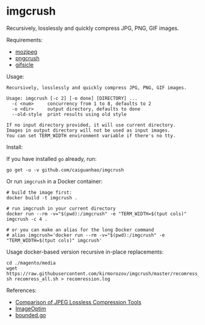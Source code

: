 imgcrush
========

Recursively, losslessly and quickly compress JPG, PNG, GIF images.

Requirements:

* [mozjpeg](https://github.com/mozilla/mozjpeg)
* [pngcrush](http://pmt.sourceforge.net/pngcrush/)
* [gifsicle](http://www.lcdf.org/gifsicle/)

Usage:

```
Recursively, losslessly and quickly compress JPG, PNG, GIF images.

Usage: imgcrush [-c 2] [-o done] [DIRECTORY] ...
  -c <num>     concurrency from 1 to 8, defaults to 2
  -o <dir>     output directory, defaults to done
  --old-style  print results using old style

If no input directory provided, it will use current directory.
Images in output directory will not be used as input images.
You can set TERM_WIDTH environment variable if there's no tty.
```

Install:

If you have installed `go` already, run:

```
go get -u -v github.com/caiguanhao/imgcrush
```

Or run `imgcrush` in a Docker container:

```
# build the image first:
docker build -t imgcrush .

# run imgcrush in your current directory
docker run --rm -v="$(pwd):/imgcrush" -e "TERM_WIDTH=$(tput cols)" imgcrush -c 4 .

# or you can make an alias for the long Docker command
# alias imgcrush='docker run --rm -v="$(pwd):/imgcrush" -e "TERM_WIDTH=$(tput cols)" imgcrush'
```

Usage docker-based version recursive in-place replacements:
```
cd ./magento/media
wget https://raw.githubusercontent.com/kirmorozov/imgcrush/master/recomress_all.sh
sh recomress_all.sh > recomression.log
```

References:

* [Comparison of JPEG Lossless Compression Tools](
http://blarg.co.uk/blog/comparison-of-jpeg-lossless-compression-tools)
* [ImageOptim](https://github.com/pornel/ImageOptim)
* [bounded.go](http://blog.golang.org/pipelines/bounded.go)
